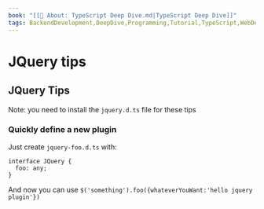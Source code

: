 ```yaml
---
book: "[[📓 About꞉ TypeScript Deep Dive.md|TypeScript Deep Dive]]"
tags: BackendDevelopment,DeepDive,Programming,Tutorial,TypeScript,WebDevelopment
---
```


# JQuery tips

## JQuery Tips

Note: you need to install the `jquery.d.ts` file for these tips

### Quickly define a new plugin

Just create `jquery-foo.d.ts` with:

```
interface JQuery {
  foo: any;
}
```

And now you can use `$('something').foo({whateverYouWant:'hello jquery plugin'})`